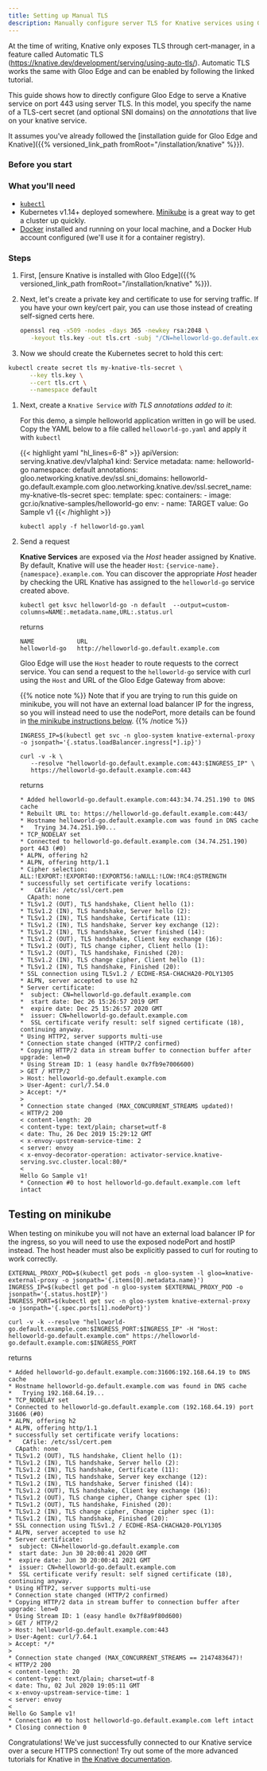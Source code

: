 ```yaml
---
title: Setting up Manual TLS
description: Manually configure server TLS for Knative services using Gloo Edge.
---
```


At the time of writing, Knative only exposes TLS through cert-manager, in a feature called Automatic TLS (https://knative.dev/development/serving/using-auto-tls/). Automatic TLS works the same with Gloo Edge and can be enabled by following the linked tutorial.

This guide shows how to directly configure Gloo Edge to serve a Knative service on port 443 using server TLS. In this model, you specify the name of a TLS-cert secret (and optional SNI domains) on the *annotations* that live on your knative service.

It assumes you've already followed the [installation guide for Gloo Edge and Knative]({{% versioned_link_path fromRoot="/installation/knative" %}}). 

### Before you start

### What you'll need
- [`kubectl`](https://kubernetes.io/docs/tasks/tools/install-kubectl/)
- Kubernetes v1.14+ deployed somewhere. [Minikube](https://kubernetes.io/docs/tasks/tools/install-minikube/) is a great way to get a cluster up quickly.
- [Docker](https://www.docker.com) installed and running on your local machine, and a Docker Hub account configured (we'll use it for a container registry).

### Steps

1. First, [ensure Knative is installed with Gloo Edge]({{% versioned_link_path fromRoot="/installation/knative" %}}). 

1. Next, let's create a private key and certificate to use for serving traffic. If you have your own key/cert pair, you can use those instead of creating self-signed certs here.

    ```bash
    openssl req -x509 -nodes -days 365 -newkey rsa:2048 \
       -keyout tls.key -out tls.crt -subj "/CN=helloworld-go.default.example.com"
    ```
 
1. Now we should create the Kubernetes secret to hold this cert:

```bash
kubectl create secret tls my-knative-tls-secret \
      --key tls.key \
      --cert tls.crt \
      --namespace default
``` 
 
1. Next, create a `Knative Service` *with TLS annotations added to it*:

     For this demo, a simple helloworld application written in go will be used.
     Copy the YAML below to a file called `helloworld-go.yaml` and apply it with
     `kubectl`
  
      {{< highlight yaml "hl_lines=6-8" >}}
apiVersion: serving.knative.dev/v1alpha1
kind: Service
metadata:
  name: helloworld-go
  namespace: default
  annotations:
    gloo.networking.knative.dev/ssl.sni_domains: helloworld-go.default.example.com
    gloo.networking.knative.dev/ssl.secret_name: my-knative-tls-secret
spec:
  template:
    spec:
      containers:
        - image: gcr.io/knative-samples/helloworld-go
          env:
            - name: TARGET
              value: Go Sample v1
      {{< /highlight >}}
  
    ```
    kubectl apply -f helloworld-go.yaml
    ```

2. Send a request

     **Knative Services** are exposed via the *Host* header assigned by Knative. By
     default, Knative will use the header `Host`:
     `{service-name}.{namespace}.example.com`. You can discover the appropriate *Host* header by checking the URL Knative has assigned to the `helloworld-go` service created above.
  
     ```
     kubectl get ksvc helloworld-go -n default  --output=custom-columns=NAME:.metadata.name,URL:.status.url
     ```

     returns

     ```
     NAME            URL
     helloworld-go   http://helloworld-go.default.example.com
     ```
  
     Gloo Edge will use the `Host` header to route requests to the correct
     service. You can send a request to the `helloworld-go` service with curl
     using the `Host` and URL of the Gloo Edge Gateway from above:

     {{% notice note %}}
   Note that if you are trying to run this guide on minikube, you will not have an external load balancer IP for the ingress, so you will instead need to use the nodePort, more details can be found in <a href="#testing-on-minikube">the minikube instructions below</a>.
     {{% /notice %}}
  
     ```
     INGRESS_IP=$(kubectl get svc -n gloo-system knative-external-proxy  -o jsonpath='{.status.loadBalancer.ingress[*].ip}')
   
     curl -v -k \
        --resolve "helloworld-go.default.example.com:443:$INGRESS_IP" \
        https://helloworld-go.default.example.com:443
     ```

     returns

     ```
     * Added helloworld-go.default.example.com:443:34.74.251.190 to DNS cache
     * Rebuilt URL to: https://helloworld-go.default.example.com:443/
     * Hostname helloworld-go.default.example.com was found in DNS cache
     *   Trying 34.74.251.190...
     * TCP_NODELAY set
     * Connected to helloworld-go.default.example.com (34.74.251.190) port 443 (#0)
     * ALPN, offering h2
     * ALPN, offering http/1.1
     * Cipher selection: ALL:!EXPORT:!EXPORT40:!EXPORT56:!aNULL:!LOW:!RC4:@STRENGTH
     * successfully set certificate verify locations:
     *   CAfile: /etc/ssl/cert.pem
       CApath: none
     * TLSv1.2 (OUT), TLS handshake, Client hello (1):
     * TLSv1.2 (IN), TLS handshake, Server hello (2):
     * TLSv1.2 (IN), TLS handshake, Certificate (11):
     * TLSv1.2 (IN), TLS handshake, Server key exchange (12):
     * TLSv1.2 (IN), TLS handshake, Server finished (14):
     * TLSv1.2 (OUT), TLS handshake, Client key exchange (16):
     * TLSv1.2 (OUT), TLS change cipher, Client hello (1):
     * TLSv1.2 (OUT), TLS handshake, Finished (20):
     * TLSv1.2 (IN), TLS change cipher, Client hello (1):
     * TLSv1.2 (IN), TLS handshake, Finished (20):
     * SSL connection using TLSv1.2 / ECDHE-RSA-CHACHA20-POLY1305
     * ALPN, server accepted to use h2
     * Server certificate:
     *  subject: CN=helloworld-go.default.example.com
     *  start date: Dec 26 15:26:57 2019 GMT
     *  expire date: Dec 25 15:26:57 2020 GMT
     *  issuer: CN=helloworld-go.default.example.com
     *  SSL certificate verify result: self signed certificate (18), continuing anyway.
     * Using HTTP2, server supports multi-use
     * Connection state changed (HTTP/2 confirmed)
     * Copying HTTP/2 data in stream buffer to connection buffer after upgrade: len=0
     * Using Stream ID: 1 (easy handle 0x7fb9e7006600)
     > GET / HTTP/2
     > Host: helloworld-go.default.example.com
     > User-Agent: curl/7.54.0
     > Accept: */*
     >
     * Connection state changed (MAX_CONCURRENT_STREAMS updated)!
     < HTTP/2 200
     < content-length: 20
     < content-type: text/plain; charset=utf-8
     < date: Thu, 26 Dec 2019 15:29:12 GMT
     < x-envoy-upstream-service-time: 2
     < server: envoy
     < x-envoy-decorator-operation: activator-service.knative-serving.svc.cluster.local:80/*
     <
     Hello Go Sample v1!
     * Connection #0 to host helloworld-go.default.example.com left intact
     ```

## Testing on minikube

When testing on minikube you will not have an external load balancer IP for the ingress, so you will need to use the exposed nodePort and hostIP instead. The host header must also be explicitly passed to curl for routing to work correctly.

```
EXTERNAL_PROXY_POD=$(kubectl get pods -n gloo-system -l gloo=knative-external-proxy -o jsonpath='{.items[0].metadata.name}')
INGRESS_IP=$(kubectl get pod -n gloo-system $EXTERNAL_PROXY_POD -o jsonpath='{.status.hostIP}')
INGRESS_PORT=$(kubectl get svc -n gloo-system knative-external-proxy  -o jsonpath='{.spec.ports[1].nodePort}')

curl -v -k --resolve "helloworld-go.default.example.com:$INGRESS_PORT:$INGRESS_IP" -H "Host: helloworld-go.default.example.com" https://helloworld-go.default.example.com:$INGRESS_PORT
```

returns

```
* Added helloworld-go.default.example.com:31606:192.168.64.19 to DNS cache
* Hostname helloworld-go.default.example.com was found in DNS cache
*   Trying 192.168.64.19...
* TCP_NODELAY set
* Connected to helloworld-go.default.example.com (192.168.64.19) port 31606 (#0)
* ALPN, offering h2
* ALPN, offering http/1.1
* successfully set certificate verify locations:
*   CAfile: /etc/ssl/cert.pem
  CApath: none
* TLSv1.2 (OUT), TLS handshake, Client hello (1):
* TLSv1.2 (IN), TLS handshake, Server hello (2):
* TLSv1.2 (IN), TLS handshake, Certificate (11):
* TLSv1.2 (IN), TLS handshake, Server key exchange (12):
* TLSv1.2 (IN), TLS handshake, Server finished (14):
* TLSv1.2 (OUT), TLS handshake, Client key exchange (16):
* TLSv1.2 (OUT), TLS change cipher, Change cipher spec (1):
* TLSv1.2 (OUT), TLS handshake, Finished (20):
* TLSv1.2 (IN), TLS change cipher, Change cipher spec (1):
* TLSv1.2 (IN), TLS handshake, Finished (20):
* SSL connection using TLSv1.2 / ECDHE-RSA-CHACHA20-POLY1305
* ALPN, server accepted to use h2
* Server certificate:
*  subject: CN=helloworld-go.default.example.com
*  start date: Jun 30 20:00:41 2020 GMT
*  expire date: Jun 30 20:00:41 2021 GMT
*  issuer: CN=helloworld-go.default.example.com
*  SSL certificate verify result: self signed certificate (18), continuing anyway.
* Using HTTP2, server supports multi-use
* Connection state changed (HTTP/2 confirmed)
* Copying HTTP/2 data in stream buffer to connection buffer after upgrade: len=0
* Using Stream ID: 1 (easy handle 0x7f8a9f80d600)
> GET / HTTP/2
> Host: helloworld-go.default.example.com:443
> User-Agent: curl/7.64.1
> Accept: */*
>
* Connection state changed (MAX_CONCURRENT_STREAMS == 2147483647)!
< HTTP/2 200
< content-length: 20
< content-type: text/plain; charset=utf-8
< date: Thu, 02 Jul 2020 19:05:11 GMT
< x-envoy-upstream-service-time: 1
< server: envoy
<
Hello Go Sample v1!
* Connection #0 to host helloworld-go.default.example.com left intact
* Closing connection 0
```

Congratulations! We've just successfully connected to our Knative service over a secure HTTPS connection! Try out some of the more advanced tutorials for Knative in [the Knative documentation](https://knative.dev/docs/).
